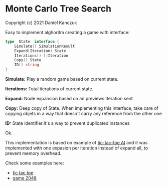 # Monte Carlo Tree Search

Copyright (c) 2021 Daniel Kanczuk

Easy to implement alghoritm creating a game with interface:

```go
type  State  interface {
	Simulate() SimulationResult
	Expand(Iteration) State
	Iterations() []Iteration
	Copy() State
	ID() string
}
```
**Simulate:** Play a random game based on current state.

**Iterations:** Total iterations of current state. 

**Expand:** Node expansion based on an previews Iteration sent

**Copy:** Deep copy of State. When implementing this interface, take care of copying objets in a way that doesn't carry any reference from the other one

**ID:** State identifier.It's a way to prevent duplicated instances

Ok.

This implementation is based on example of [tic-tac-toe AI](https://vgarciasc.github.io/mcts-viz) and it was implemented with one expasion per iteration instead of expand all, to prevent memory overhead.

Check some examples here:

* [tic tac toe](https://github.com/danielsussa/go-mcts/blob/master/examples/tic-tac-toe/tictacgame.go)
* [game 2048](https://github.com/danielsussa/go-mcts/blob/master/examples/g2048/g2048.go)
